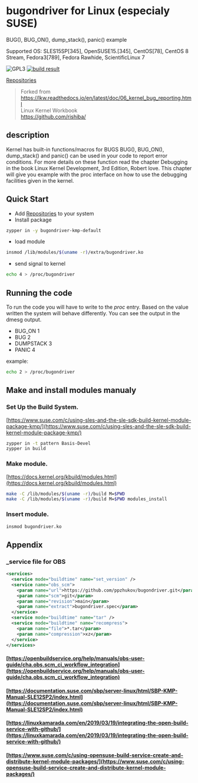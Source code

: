 # bugondriver for Linux (especialy SUSE)
BUG(), BUG_ON(), dump_stack(), panic() example

Supported OS: SLES15SP[345], OpenSUSE15.[345], CentOS[78], CentOS 8 Stream, Fedora3[789], Fedora Rawhide, ScientificLinux 7

![GPL3](https://img.shields.io/badge/license-GPLv3-blue)
[![build result](https://build.opensuse.org/projects/home:pzhukov:bugondriver/packages/bugondriver/badge.svg?type=percent)](https://build.opensuse.org/package/show/home:pzhukov:bugondriver/bugondriver)

[Repositories](https://software.opensuse.org//download.html?project=home%3Apzhukov%3Abugondriver&package=bugondriver)

> Forked from https://lkw.readthedocs.io/en/latest/doc/06_kernel_bug_reporting.html  
> Linux Kernel Workbook  
> https://github.com/rishiba/  

## description

Kernel has built-in functions/macros for BUGS
BUG(), BUG_ON(), dump_stack() and panic() can be used in your code to report error conditions.
For more details on these function read the chapter Debugging in the book Linux Kernel Development, 3rd Edition, Robert love.
This chapter will give you example with the proc interface on how to use the debugging facilities given in the kernel.

## Quick Start
* Add [Repositories](https://software.opensuse.org//download.html?project=home%3Apzhukov%3Abugondriver&package=bugondriver) to your system
* Install package
```bash
zypper in -y bugondriver-kmp-default
```
* load module
```bash
insmod /lib/modules/$(uname -r)/extra/bugondriver.ko
```
* send signal to kernel
```bash
echo 4 > /proc/bugondriver
```

## Running the code

To run the code you will have to write to the _proc_ entry. Based on the value written the system will behave differently.
You can see the output in the dmesg output.

- BUG_ON 1
- BUG 2
- DUMPSTACK 3
- PANIC 4

example:
```bash
echo 2 > /proc/bugondriver
```

## Make and install modules manualy
### Set Up the Build System.
[https://www.suse.com/c/using-sles-and-the-sle-sdk-build-kernel-module-package-kmp/](https://www.suse.com/c/using-sles-and-the-sle-sdk-build-kernel-module-package-kmp/)
```bash
zypper in -t pattern Basis-Devel
zypper in build
```
### Make module. 
[https://docs.kernel.org/kbuild/modules.html](https://docs.kernel.org/kbuild/modules.html)
```bash
make -C /lib/modules/$(uname -r)/build M=$PWD
make -C /lib/modules/$(uname -r)/build M=$PWD modules_install
```
### Insert module.
```bash
insmod bugondriver.ko
```

## Appendix
### _service file for OBS
```xml
<services>
  <service mode="buildtime" name="set_version" />
  <service name="obs_scm">
    <param name="url">https://github.com/ppzhukov/bugondriver.git</param>
    <param name="scm">git</param>
    <param name="revision">main</param>
    <param name="extract">bugondriver.spec</param>
  </service>
  <service mode="buildtime" name="tar" />
  <service mode="buildtime" name="recompress">
    <param name="file">*.tar</param>
    <param name="compression">xz</param>
  </service>
</services>
```
#### [https://openbuildservice.org/help/manuals/obs-user-guide/cha.obs.scm_ci_workflow_integration](https://openbuildservice.org/help/manuals/obs-user-guide/cha.obs.scm_ci_workflow_integration)
#### [https://documentation.suse.com/sbp/server-linux/html/SBP-KMP-Manual-SLE12SP2/index.html](https://documentation.suse.com/sbp/server-linux/html/SBP-KMP-Manual-SLE12SP2/index.html)
#### [https://linuxkamarada.com/en/2019/03/19/integrating-the-open-build-service-with-github/](https://linuxkamarada.com/en/2019/03/19/integrating-the-open-build-service-with-github/)
#### [https://www.suse.com/c/using-opensuse-build-service-create-and-distribute-kernel-module-packages/](https://www.suse.com/c/using-opensuse-build-service-create-and-distribute-kernel-module-packages/)
